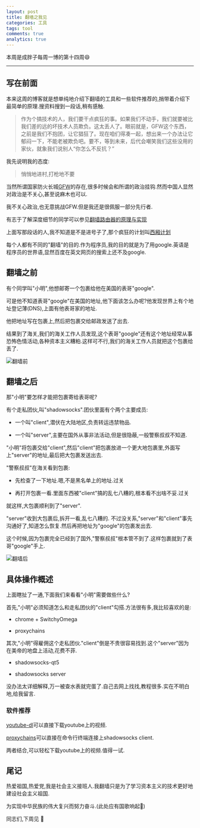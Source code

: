 ```yaml
---
layout: post
title: 翻墙之我见
categories: 工具
tags: tool
comments: true
analytics: true
---
```


本周是成胖子每周一博的第十四周:smile:

---

## 写在前面
本来这周的博客就是想单纯地介绍下翻墙的工具和一些软件推荐的,捎带着介绍下最简单的原理.搜资料搜到一段话,稍有感触.

>作为个搞技术的人，我们要干点疯狂的事。如果我们不动手，我们就要被比我们差的远的坏技术人员欺负。这太丢人了。眼前就是，GFW这个东西，之前是我们不抱团，让它猖狂了。现在咱们得凑一起，想出来一个办法让它郁闷一下，不能老被欺负吧。要不，等到未来，后代会嘲笑我们这些没用的家伙，就象我们说别人“你怎么不反抗？”

<!--more-->

我先说明我的态度:

> 悄悄地进村,打枪地不要

当然所谓国家防火长城[GFW](https://zh.wikipedia.org/wiki/%E9%98%B2%E7%81%AB%E9%95%BF%E5%9F%8E)的存在,很多时候会和所谓的政治挂钩.然而中国人显然对政治是不关心,甚至说麻木也可以.

我不关心政治,也无意挑战GFW.但是我还是很佩服一部分先行者.

有志于了解深度细节的同学可以参见[翻墙路由器的原理与实现](https://docs.google.com/document/d/1mmMiMYbviMxJ-DhTyIGdK7OOg581LSD1CZV4XY1OMG8/pub)

上面写那段话的人,我不知道是不是进号子了,那个疯狂的计划叫[西厢计划](http://gfwrev.blogspot.com/)

每个人都有不同的"翻墙"的目的.作为程序员,我的目的就是为了用google.英语是程序员的世界语,显然百度在英文网页的搜索上还不及google.

## 翻墙之前
有个同学叫"小明",他想邮寄一个包裹给他在美国的表哥"google".

可是他不知道表哥"google"在美国的地址,他下面该怎么办呢?他发现世界上有个地址登记薄(DNS),上面有他表哥家的地址.

他把地址写在包裹上,然后把包裹交给邮政发送了出去.

结果到了海关,我们的海关工作人员发现,这个表哥"google"还有这个地址经常从事恐怖色情活动,各种资本主义糟粕.这样可不行,我们的海关工作人员就把这个包裹给丢了.

![翻墙前](http://ww3.sinaimg.cn/large/006kvZhRjw1f23ayn6ppwj30dw03gaa8.jpg)

## 翻墙之后
那"小明"要怎样才能把包裹寄给表哥呢?

有个走私团伙,叫"shadowsocks".团伙里面有个两个主要成员:

* 一个叫"client",潜伏在大陆地区,负责转运违禁物品.

* 一个叫"server",主要在国外从事非法活动,但是很隐蔽,一般警察叔叔不知道.

"小明"将包裹交给"client",然后"client"把包裹放进一个更大地包裹里,外面写上"server"的地址,最后把大包裹发送出去.

"警察叔叔"在海关看到包裹:

* 先检查了一下地址.嗯,不是黑名单上的地址.过关

* 再打开包裹一看.里面东西被"client"搞的乱七八糟的,根本看不出啥不妥.过关

就这样,大包裹顺利到了"server".

"server"收到大包裹后,拆开一看,乱七八糟的.
不过没关系,"server"和"client"事先沟通好了,知道怎么恢复.然后再把地址为"google"的包裹发出去.

这个时候,因为包裹完全已经到了国外,"警察叔叔"根本管不到了.这样包裹就到了表哥"google"手上.

![翻墙后](http://ww4.sinaimg.cn/large/006kvZhRjw1f23brs539hj30f00avmy2.jpg)

## 具体操作概述
上面瞎扯了一通,下面我们来看看"小明"需要做些什么?

首先,"小明"必须知道怎么和走私团伙的"client"勾搭.方法很有多,我比较喜欢的是:

* chrome + SwitchyOmega

* proxychains

其次,"小明"得雇佣这个走私团伙."client"倒是不贵很容易找到.这个"server"因为在美帝的地盘上活动,花费不菲.

* shadowsocks-qt5

* shadowsocks server

没办法太详细解释,万一被查水表就完蛋了.自己去网上找找,教程很多.实在不明白地,给我留言.

### 软件推荐
[youtube-dl](https://rg3.github.io/youtube-dl/)可以直接下载youtube上的视频.

[proxychains](http://proxychains.sourceforge.net/)可以直接在命令行终端连接上shadowsocks client.

两者结合,可以轻松下载youtube上的视频.值得一试.

## 尾记
热爱祖国,热爱党,我是社会主义接班人.我翻墙只是为了学习资本主义的技术更好地建设社会主义祖国.

为实现中华民族的伟大复兴而努力奋斗.(此处应有国歌响起:musical_note:)

同志们,下周见 :wave:
